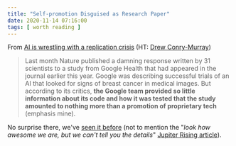 ```yaml
---
title: "Self-promotion Disguised as Research Paper"
date: 2020-11-14 07:16:00
tags: [ worth reading ]
---
```

From [AI is wrestling with a replication crisis](https://www.technologyreview.com/2020/11/12/1011944/artificial-intelligence-replication-crisis-science-big-tech-google-deepmind-facebook-openai/) (HT: [Drew Conry-Murray](https://www.linkedin.com/in/andrewconrymurray/))

> Last month Nature published a damning response written by 31 scientists to a study from Google Health that had appeared in the journal earlier this year. Google was describing successful trials of an AI that looked for signs of breast cancer in medical images. But according to its critics, **the Google team provided so little information about its code and how it was tested that the study amounted to nothing more than a promotion of proprietary tech** (emphasis mine).

No surprise there, we've [seen it before](https://blog.ipspace.net/2018/03/before-commenting-on-someone-mentioning.html) (not to mention the "_look how awesome we are, but we can't tell you the details_" [Jupiter Rising article](https://research.google/pubs/pub43837/)).
